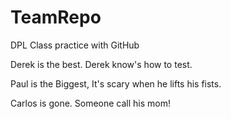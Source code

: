 # TeamRepo
DPL Class practice with GitHub

Derek is the best.
Derek know's how to test.

Paul is the Biggest,
It's scary when he lifts his fists.

Carlos is gone.
Someone call his mom!



